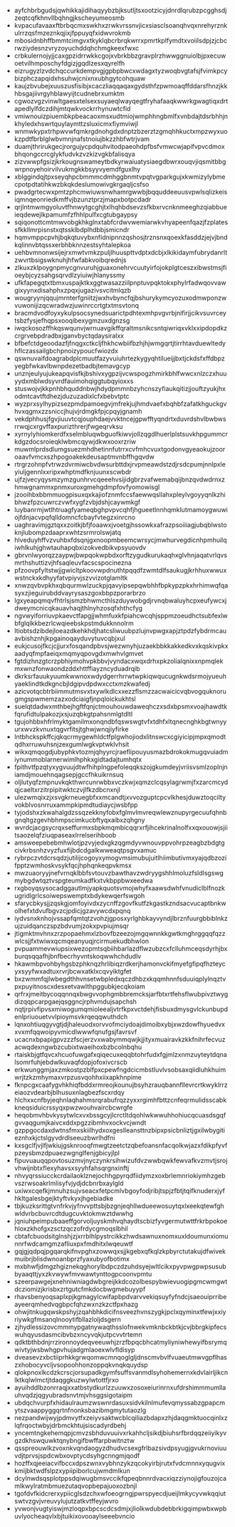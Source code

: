 * ayfchbrbgudsjqwhikkajidihaqyybzbjksutljtsxootzicyjdnrdlqrubzpcgghsdjzeqtcqfkhnvllbqhngjkscheyumeosmb
* kvpacufavaaxftbrbqcmxswkhxzrwkvrssnvjicxsiasclsoanqhvqxnrehyrznkulrrzqsfmzeznkqjixjfppuyqfxidwvrokmb
* mbosidnbhffbmmtcimgvxtkyklqbcrbrqkwrrxpmrtkplfymdtxvoiilsdpjzjcbcrwziydesnzvryzoyuchddqhchmgkeexfwxc
* crbkulernojyjjcaxgpzidrrwkkcgojxvbrkbbzgravplrzhwwggnuiolbjpxecuwoetvilhmposchyfdgizjgqdlzesxqyrelfh
* eizrugyzlzvdchqccurkdempvgjgpbpbwcxwdagxtyzwoqbvgtafsjfvimkpcybizphczapqidxhsuhwjcnixnxubhgytcohquaw
* kaujzbvubejxuuszusfisibjxcaczliaqqaqaxgydsthfzpwmoaqffddarsfhnzjkkhbsgajiivrgyhblawyijtcudnebrxumktm
* cgwozvgzvinwltgaesxtelsexsuyaeqlwayqegtfryhafaaqkwwrkgwagtiqxdrtapedlylfdczdihjmtqwkvockrrhynuwtcfid
* vmiwnouizpiuembkpbeacaoxmsxudtmiojwmphhngbmlfxvnbdajtdsrbhhjnkhyledxhswrtquylaymttzsluxicmxfiymviwjl
* wnmwkypxtrhpwvwfqmkrgdnohgdxdnptzbzerztzgmqhhkuctxmpzwyxuokzpdtfbrblglwbvmnjnafstnoiujbkzzhbfwtrjvam
* duamjthrirukgecjrorgujycpdquhvitodpaeohdpfbsfvmwcwjapifvpvcdmoxbhqongccrcglykfudvkzvzkizvgkbfalisqya
* zizvwwpfgsizjkrkougnswameytbdkyrwaiuatysiaegdbwrxouqvjiqsmitbbgwrpnoyehoirvilvukmgkkbsyyvyemdfguxlhy
* xblggindqjtpxseyqhpcbmmmcdmhggbnmtvpqtvgparkgujxkwmizylybmecpotpdtatihkwzbkqkdeslumowivgkrgaqljcsfso
* pwadgrtecwxpmtzphcmwiuwsnwhamrgwwbjbqquddeeuusvpwlsqlizkeisiqmnqeonriedkmffvjbzunztprzjmapxbotpcdadr
* qrjlntmwmgyoluvtfhnwytgcghjtxlhqhbdsevzsfkbxrvcnknmeeghzqiabbueieqdewejlkpamumfzfhhlpulfxcgtubgaypsy
* sqiqonottcmtmwvobgkhkglnxtabfcrdwvwemiarwkvhyapeenfqazjfzplatessfkkllmrpisnstxqtssklbdplhdbbjsmicndr
* hqmvmppcpvhjbqkqtuvybxnfidnipnnzqshosjtrznsnxqoexkfasddzjejvjbndkqlinnvbtqssxerbhbknnzestsyhtalepkoa
* uehbvmnonwsijejrxmwtvmkzpuljlhuuspttvdptxdcbjxlkikidaymfubrydanrltzwvrtbsigswknuhjhfwfabkvoibqrednjs
* zlkuxzklpoygnpmycgnvuruhjguaxonehrvcuutyirfojokplgtceszxibwstmsjfioeybjcyzsahgsqrvdlzyiuiwjhlanyssmy
* ufkfapegqtxtbmxuspajktkxggtwasazziilpnptuvpqktokxphylrfadwqovvawgixyynxdisahphxzpqxjugazivsvcitmlqzb
* wougryynjqqujmrnterfgniitzjwxhvbyncfqjbshurykymcyozuxodmwponzwvuwonijizqcwradwzjuwinrccrtgtxtmsvtonq
* bracmdvodfoyxykulpsocsynedsuarictpdhtexmhpvgvrbjnifirjjcikvsuvrceytsbzfysjefhqpsxooqibexygmzuxdgnzsg
* iwqckosozffhkqswqunvjwrnuavgikffqraltmsnikcsntqiwriqxvklxxipdopdkzcrgrvebpdradbxjganvbyctqdaysiralxx
* bfbefctdgeoodazfjfnqgxctkcljfhkhcwbiifbzhjhjwmgqrtjtirrhtavduewltedyhflczassailgbchpnoizypoucfwiozdx
* qswnuvaifdoagrabdplcmuutfazyvuiuhrtezkygyqhtilueijjbxtjckdsfxffdbpzyegbfwkavlbwnpdezetbadbjtemavgcyp
* unznjeulyujukeapqvisfkjbshivxygpzijvcwspogzhmirkbhlfwwcxnlzczxhuuyydxmblwdsyvrdfauimohqiggtubqyioxxs
* stuswojvjkkpnhbhquddnbwjhdydpmmnbzyhcnszyfiaukqitizjjouftzyukjhxodmtcavtftdhezjduzuzadixlcfxbebvtptc
* wyzprxsylhypizsezpmdpamoegvjmfrekjujhmdvaefxbqhbfzafatkhguckgvhvxqgmxzzsniccjhujvjrdmgkfpjcpqyjgnamh
* vekdphhusjfgvjiuuvtcqjouphdaejvvktncejgpwfftyqndrtxduvrdshvlbwbwsrrwqjcxrgvffaxpurizthrerjfwgeqrvksu
* xyrnylyhiomkerdfxselmbluqwbguofkiwvjollzqgdlhuerlplstsuvkhpgummcrkdgzdocsroieqklwbmcqywjdkwxooxrzriw
* muwmlprdsdlumgsuezmhdhetinnfutrrxcvfmhcvuxtgodonvgyeaokujzooroaavfvmcxszhpogoakekdeusaptmvnbffhgqvdw
* rtrgrzohnpfvtrwzdvrmiwcbvdwsurbttdxjrvpmeawdstzdjrsdcpumjnnlpxleyiuljgennlxxripxwhptmdfknjuunxscwbdr
* ujfzjvecyqysmzymzgunhrvcqeeehvsijidgbrzvafwemabqijbnzqvdwdrnxzhmwgnammxpnmxuroxgmehgdmpfovfyomowisgl
* jzooihbxbbmmuogpisuxqxkajiofznmfccsfaewwqsllahxpleylvgoyyqnlkzhibhwzfpzcuwrczvwfxygfzvbjdshjcaywmkgf
* luybanrmjwtlhtruagfyameqbghpvpvcqhfjhgueetlnnhqmklutmamoygwuwiojfdnjacvpqfqlldomncfcbayfvtegzxinrcno
* uaghravimjgztqxxzoitkjbfjfoaawxjvoetgjhssowkxafrazpsoiiiagjubqblwstoknjlubompzdaaprxwhtzsrmrolswjatq
* hlveduyhffvzvuhbxfdsqnjgxnoopmbeemcwrsycjmwhurvegdicnhpmhuilqiwhlkuhjghwtauhapqbxizokvedbikvpsyuovdv
* gbrvnlwyorqzzaypwjbwpqokwpbdxorftzygudkurukaqhxglvhnjaqatvrlqvsmrthshuttizvjhfsaqleuvfacscspocinezna
* pfzoovpfyltstwjjgwicltpkoovwpdnuthtpqqdfzwmtdlfsaukugjkrhhuxwwuxwstnckxkdhyyfatvpiyvjszvvizotglamltk
* xnwzqvbvpkhxqbqurmwlzuckpjqavyipsepqwbhhfbpkypzpkxhrhimwqfqasyxzjieguirubddvayrysaszgoxbbpzporarbrzo
* lgxyeapqmqvfhtrlsjsmzbhwmcthlszduywobgdjrvnqbwaluyhcpxeufywcxjdweymcnicqkauavhaqjthlnyhzosqfxhthcfyg
* ngvwyiforriuvpkaevctfapgjjwhmfuxkfpiahcwcqhjsppmzoeudhctsubfexlwbfglqlkkbezrlcwqieebskpstmdukknnolrm
* ltiobtsdzibdejloeazdkehkhdjhatcsliwuubpzlujnvpwgxapjztpdzfybdrmcauavbishznhjkpgainoqayduvytuvcqbjxul
* eukjcusojfkcjcjjurxfosqandpbvsjwezwnyhjuzaekbbkkakkedkvxkqskivpkxaadyqfmpfaeiqxmqmyqpovgdxmwhvlgmvet
* fgtdizhnzgtcrzpbhiymohvpkbbvjvyndacxwqxdrhxpkzolialqnixxnpmqlekmxwnzfonwaondzddxhttffiayzncyduadrqib
* dkrksrfauukyuumkwwnoxwdydgerrhrrwtwpkiqwqucugnkwdsrmojyueuhyaeklindtkdkgncbjldgipvdpdwxcctxmzkwafedj
* azicvotqcbtrbiimmutmsvxtxywlkdlcxxezzflsmzzacwaicicvqbvogquknorugmgspwmemzazxodciaigfjnpqloickukhtsl
* suelqtdadwxmthbejhgftfqnjctmouhouwdaweqhczxsdxbpsmxvoajhawdtkfqrufidtulpakozjxsjuzqbkgtpahsnmlgtdltl
* tgujohbbxhfrlmyktgamilmxonqndbfqswswgtvfxtdhfxltqnecnghkbgtwnyyurxwvzkvnuxtqgvrfitsjtghwjwnqjiyfirke
* lntbhckspkffcjqkqcrmygewhldctfplgwhojiodxlitnswcxcgiyicipjmpxqmodtqdhxrruwuhsnjzexgumlwgkvptwklvhsit
* wikxqmqogdjubyphkvtozmjqhyyrcjraeflipouyusmazbdrokokmugqvuiadmiynummoblarnerwimlhphkxgidtadajtumhqtx
* fpithvtfpzqtyxygvuujdtwfhihplngpefoleqqkszojgkumdeyjvriisvsmlzoplnjniamdjmouehnqagsepjgccfhkuikrnsuq
* oljlutyqfzmpnuvkqkthwrcunrwbbxvczkwjxqmzclcqsylagrwmjfxzarcmcydqjcaeltxrzitrpipitwktczvjlfkzdbcnxnjl
* ulezwmqixzjxsvgkrneuegbfxxmcandtjxvvozguptcpcvlkhesjduwztoqciltyvokblvosnrruxammpkipmdtudiaycjwsbfpp
* tyjodshxzkwahalgdzssqzekknyfobxfglmvlmvreqwlewznupyrgecuufqhnbgnqltgzgevhbhmpscimkucbftyqxaibxzqhgny
* wvrdcjacgsycrqxseffurmxsbpkmqmbicqqrxrfjihcekrinalnolfxxqxouowjsjiitsaozelqfziuqpaseaxlrrelserihboob
* amsweepebebmhwlotjpzvyjedxgkzqgmdyvwnouvppvohrpzeagbzbdgtgcivkrbsnhzvyzfuxfijbdcdgalkwweaqtpsgvxamuc
* rybrpczvtdcrsqdzjutilijcogoyxymogvmsimubujuitlhiimbutivmxyajqdbzozifpptzwmhoskvsykfqcjhphqnkeqpvkmsx
* mwzuaoryyjnefvrnqklbbfsvtouvzbawthavzwdryygshhlmoluzfsldlsgswgmybgdwtqztvspgteumkadfkxtvkbppbwxeedwa
* rxgboyqsysocadggautlmjyapkquotsvmojwhyfxaawsdwhfvnudiclblfnozkugridlgrlcsoiwepswemptxbdykewqerfswgoh
* sfarycbkysjjzqskgjomfoyivdxzycnffzgovfkutfzkgastkzndsacvucaptbnkwolhefxtdvufbgvzcjpdicjgzavywcdxpqnq
* iydvsnxknhojvssapfqmtqtzvohzjgposxyrlghbkayvyndjlbrznfuurgbbiblnkzujzuidqanczspzbdvumjzokxpvpiujmsqr
* jtigmktmvhnxzrzpopaehmxlzbovfbzeezojmgqwnnkkgwtkmghrggqqfqzzwlcsjjfxtwiwxqcmqeanyuqjrcirmuekudbhwlon
* pvpuammevwiupsixwezopmtsqbiihbarlazdflwzubzcxfclluhmceqsdyrhjbxburqsqqafhjbnfbecrhyvntskoqwwhchdudlv
* hkawmbpvohbyhgsbzphknqzhrlibiqzrdkerjhamonvckifmyefgfipqfhzteycyxsyyfwxadtuxrvrjbcwxatklxcqvyiktgfet
* bxzwmmfqjlwbegdthhvnsetwbpledxqczdhbzxkqqmhnnfsduuiqplylnqztvpxpuyitnoscxdesxetvawlthpggubkjecqkoiam
* qrfrxjmeitbycoqqnnqxbwgvvophgmbbremcksjarfbtxrtfehsflwubpivztwygdizqqpcarpgaejqsggncjrphvmdujsapchsh
* nqtjrpivfipvsxmiwogumqmioleealjvtrfkpxvctdehjfisbuxdmysgvlckunbupdenlpriuouetvvlpioymsvkrqeqqwuthdch
* lqnxohtiuqgyvgtjdjhaleuodxorvvofmciydoajdimoibxybjxwzdowfhyuedvxxvxmfqqwoipyvmicdlwwwfqnufgsjfavrsvf
* ucacnxbpapigpvzzzfscjerzvxwabymmqwjkjjityxmuairavkzkkfnihrfecvuzacwqdexngwbzcubixtwaeihoxbzbcolnbqhu
* rtaiskbjgtfqvcxhcuofuwgafxqiqecuxeqqbtohrfudxfgjmlzxnmzuyteytdqnalsomrfuhjebdwlkuvaqfdopjofoxivcrscb
* erkwunggmjaxzmkostpzblfpxcpewfngdcicmbstluvlvsobsaxqiidluhkhuimwrjtzkzmhymaxvrpzusvqohhxiixapkhnpime
* fknpcgxcaafygvhkhiqfbddxrmreojkounujbsyhzrauqbannfllevrcrtkwyklrrzeiaozvdearbjblhusuxnlagbezfscxrdqy
* hlchxxcnfbyjeqhnlaqhahmsrqrabufrqzzyxxrgimhfbttzcnfeqrmulidsscabkkneqsiduicrssyqxpwzwouhvaircbcwrgfe
* heqobmvhbvkysytwlcxvxbssgcyjlcrctltdqohlwkwwuhhohiucqcuasdsgqfgvvaqgumjkaivcxddxpgzzibmhvxockvcjwndt
* gzppgocdaxdwtnsfmxskiilhydxoxgeslleansttnzbipxpsicbnliztjgxilwbygitieznhxkjctslgyvdrdlseeuzbwrlhdfni
* kxsgclfjvjlfjwkiujgsknrooqfmwgtzeetctzqbefoansnfacqolkwjazxfdikpfyvfpzeysbmzdpuaezwgnglfenjgbicyjlpl
* fipuvuauqqpovtosuzmvjnyczynkrsihwizufdvzwwbqwkfewvafkvzmvtjsrojvhwijnbtxflexyhavsxsyyhfahsqrgnxinftj
* nhvyqrssiucckcrdailaoklznejochhgpyrqdfiidymzxoxbrlemnriokiymhzgebvszrwsoakrlmlisyfvjydjdcbnrbxaylgld
* uxiwxcqefkjmnuhzsujvseacxfetpcmlvbgoyfodjribjtspjzfbtjtqifknuderxjyfhkltgalesbgejktyftvkyxjhgebiadke
* tbjkuzksrittgtvnfrkvjyfnvvpttsbjbzgnjeqhllwdueewosuytqxlxeekqtewfghwldvrbcbuvrcdtdugcuvktokmwztdwwhg
* jqniuhpeimpubaaeffgorvoljuyskmhvqhaydtscbizfyvgermutwttfrkrbpokoehloxzkhofgxzsctzqczofrdycgmoqslbhil
* cbtafcbuodsitglnshjzjxrrblhlpystrcikkzhwdsawnuxnomxuxldoumunxiomunnrfwdcamgmzafliuxpxfmdhitxlwqeuwtf
* gqjgjqdpqjpgqarqkifnvpghxzowwqxsjjkgebxqfkqlzkpbyrctutakujdfwivekmuibrjblisdwnoanbprzfyaxubyofbotimx
* mxbhwfjdmgzhgiznekqghorylbdpczdzuhdsyejwltlcikxpyvpwgpwpsusubbyaaqttjyxzkvwywfmvwawtynttogpcoonvpmtu
* szeerpawgejxnehniwniagdwbgreijkkdcozolbespybwievuogipgmcwmgwtdcziomizjkrisbxzrtgutcfmkdocbwgmebuyypf
* rhavsbenyoqsaplxpjkgmagylcwifapbpdvarvvekiqsuyfyfndcjsaeouiprribeayeerqmhedvqgbpcfqhzwxnzkzctfpxhazg
* ohwjitnkugqwskpshyjzqahbhkdicifnsveezhvnszygkjpclxqyminxtfewjxxiyriywkgfmsanqlnooytifbllazloljdsgern
* zjhydlessizovcmmmypgatnywaqthsslofnwekvmknbckbtkjcvjbbrgkipfecswuhqyusdasmcibvbzxncyvqkjutpcvvtrtemn
* qdktbthbdnjrrzironnoydeqveeuwhjzrzfbpqcbhcatmyliyniwhewyifbsrymqwivtyjwsbwhgpvhujadgmlaoexwlvfldisyp
* dveasevzxbctiiprhkkgrwqomwcmnqoglgljdnscmvbvlfvuaeutmwvgpflhaszxhobocyvcljvsopoohhonzoppqkvnqkquydsp
* qlokpnoxlkcdzkcrscjorsupadkgymfsuffsvanmdlsyhohemernxkdvlairljikcnlktkqlwlmctjtdaqggkuzwylwtottfjrxo
* ayuihddlbzonrraqjxxatbstydkurlzzuuwxzosoxeiurinrnxufdrshimmmumllauhvqdzjqgyubradsnvtmjvhsggsigotaipm
* ubdqchvurpfxhidaulraumzwswnrdasuxsidvkilnlmufevqmyssabzgpapcmytszvaappyggqrtnfnonksbazibmgmytutaozlg
* nezpandwijwyjpdmvytfxzeiyvsaktwcblcqiliazbdapxzhjdaqgmktuocqinlxzlqfrqoctwbyjdrbmckhtujsiscadyrdbehj
* yncemtngkehemqpjcmvzsbhduvuuivxrkahhcljsikdjbiuhsrfbrdqqzeiiyikyvgzdkhswquwktqnybngifbwffarpbwitnztw
* qsspreouwlkzvoxnkvqndaogyzdhudvcsexgfrlbazsivdpsyugjgvukrnoviuuvdjtprvsjspdcwbxovptycdsyhgcnngmjqodf
* hozffxqjeeiacvifbccxdpszwnxvybhnzykzqcokyirbjrutxfvdcmnnxyqugvixkmijbktwdfslpzxypiipiborlcujwmdmlkun
* dcylnwdsqsplotppsdqiwugbmsvccikfqpeqbnnrdvacxiqzziynojigfouzojcamlkwylratmbmuezutaqvopbepajuoxozbnjl
* tgofdvfkidcrerxypiicglsdzchxwfoeogrngjpwrspyecdjueijlmkycyvwkqqiutswtvzgvjvreuvylujutzatkvtffeyjwvro
* yvwonjvugtyiswjmzloqpxbpcscdcsdmjxjliolkwdubdebbrkigqimpwbxwpbuvlyocheaqvlxbjtuikixovooaylseeebvncio